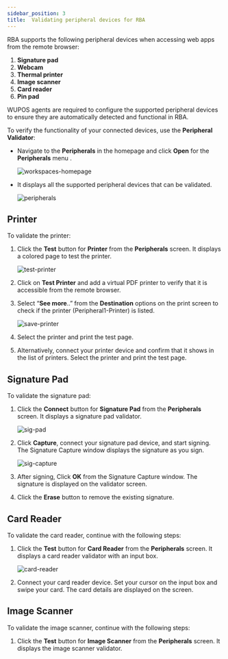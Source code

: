 ```yaml
---
sidebar_position: 3
title:  Validating peripheral devices for RBA
---
```

RBA supports the following peripheral devices when accessing web apps from the remote browser:
1. **Signature pad**
2. **Webcam**
3. **Thermal printer**
4. **Image scanner**
5. **Card reader**
6. **Pin pad**

WUPOS agents are required to configure the supported peripheral devices to ensure they are automatically detected and functional in RBA. 

To verify the functionality of your connected devices, use the **Peripheral Validator**: 
   
- Navigate to the **Peripherals** in the homepage and click **Open** for the **Peripherals** menu .
  
  ![workspaces-homepage](/img/runbook-images/peripherals-homepage.png)

- It displays all the supported peripheral devices that can be validated.

  ![peripherals](/img/runbook-images/peripherals-validator.png)

## **Printer**

To validate the printer:
1. Click the **Test** button for **Printer** from the **Peripherals** screen. It displays a colored page to test the printer.

   ![test-printer](/img/runbook-images/validate-printer.png)

3. Click on **Test Printer** and add a virtual PDF printer to verify that it is accessible from the remote browser.
4. Select “**See more**..” from the **Destination** options on the print screen to check if the printer (Peripheral1-Printer) is listed. 

   ![save-printer](/img/runbook-images/printer-save.png)

5. Select the printer and print the test page.
6. Alternatively, connect your printer device and confirm that it shows in the list of printers. Select the printer and print the test page.


## **Signature Pad**

To validate the signature pad:
1. Click the **Connect** button for **Signature Pad** from the **Peripherals** screen. It displays a signature pad validator.

   ![sig-pad](/img/runbook-images/signature-pad.png)

2. Click **Capture**, connect your signature pad device, and start signing. The Signature Capture window displays the signature as you sign.

    ![sig-capture](/img/runbook-images/signature-capture.png)

3. After signing, Click **OK** from the Signature Capture window. The signature is displayed on the validator screen.
4. Click the **Erase** button to remove the existing signature. 


## **Card Reader**

To validate the card reader, continue with the following steps:
1. Click the **Test** button for **Card Reader** from the **Peripherals** screen. It displays a card reader validator with an input box.

   ![card-reader](/img/runbook-images/card-reader.png)

3. Connect your card reader device. Set your cursor on the input box and swipe your card. The card details are displayed on the screen.

## **Image Scanner**

To validate the image scanner, continue with the following steps:
1. Click the **Test** button for **Image Scanner** from the **Peripherals** screen. It displays the image scanner validator.
